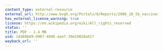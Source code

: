 ```yaml
---
content_type: external-resource
external_url: http://www.bvgh.org/Portals/0/Reports/2006_10_tb_vaccines,_the_case_for_investment.pdf
has_external_license_warning: true
license: https://en.wikipedia.org/wiki/All_rights_reserved
status: ''
title: PDF - 1.4 MB
uid: 1dd60b69-d907-48d6-aee7-39e24820ad17
wayback_url: ''
---
```

